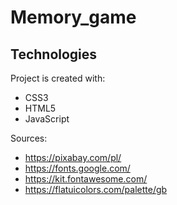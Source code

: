 # Memory_game

## Technologies
Project is created with:
* CSS3
* HTML5
* JavaScript

Sources: 
* https://pixabay.com/pl/
* https://fonts.google.com/
* https://kit.fontawesome.com/
* https://flatuicolors.com/palette/gb

